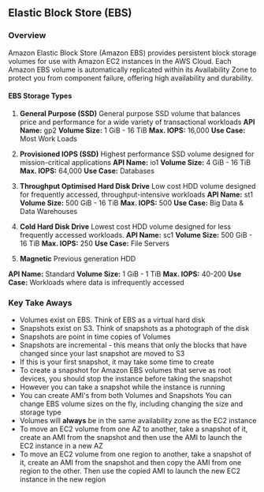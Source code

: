 ## Elastic Block Store (EBS)

### Overview
Amazon Elastic Block Store (Amazon EBS) provides persistent block storage volumes for use with Amazon EC2 instances in the AWS Cloud. Each Amazon EBS volume is automatically replicated within its Availability Zone to protect you from component failure, offering high availability and durability. 

#### EBS Storage Types
1. **General Purpose (SSD)**
General purpose SSD volume that balances price and performance for a wide variety of transactional workloads
**API Name:** gp2
**Volume Size:** 1 GiB - 16 TiB
**Max. IOPS:** 16,000
**Use Case:** Most Work Loads

2. **Provisioned IOPS (SSD)**
Highest performance SSD volume designed for mission-critical applications
**API Name:** io1
**Volume Size:** 4 GiB - 16 TiB
**Max. IOPS:** 64,000
**Use Case:** Databases

3. **Throughput Optimised Hard Disk Drive**
Low cost HDD volume designed for frequently accessed, throughput-intensive workloads
**API Name:** st1
**Volume Size:** 500 GiB - 16 TiB
**Max. IOPS:** 500
**Use Case:** Big Data & Data Warehouses


4. **Cold Hard Disk Drive**
Lowest cost HDD volume designed for less frequently accessed workloads.
**API Name:** sc1
**Volume Size:** 500 GiB - 16 TiB
**Max. IOPS:** 250
**Use Case:** File Servers


5. **Magnetic**
Previous generation HDD

**API Name:** Standard
**Volume Size:** 1 GiB - 1 TiB
**Max. IOPS:** 40-200
**Use Case:** Workloads where data is infrequently accessed


### Key Take Aways
- Volumes exist on EBS. Think of EBS as a virtual hard disk
- Snapshots exist on S3. Think of snapshots as a photograph of the disk
- Snapshots are point in time copies of Volumes
- Snapshots are incremental - this means that only the blocks that have changed since your last snapshot are moved to S3
- If this is your first snapshot, it may take some time to create
- To create a snapshot for Amazon EBS volumes that serve as root devices, you should stop the instance before taking the snapshot
- However you can take a snapshot while the instance is running
- You can create AMI's from both Volumes and Snapshots
You can change EBS volume sizes on the fly, including changing the size and storage type
- Volumes will **always** be in the same availability zone as the EC2 instance
- To move an EC2 volume from one AZ to another, take a snapshot of it, create an AMI from the snapshot and then use the AMI to launch the EC2 instance in a new AZ
- To move an EC2 volume from one region to another, take a snapshot of it, create an AMI from the snapshot and then copy the AMI from one region to the other. Then use the copied AMI to launch the new EC2 instance in the new region

